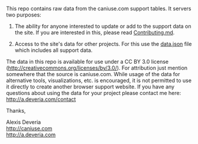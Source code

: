 This repo contains raw data from the caniuse.com support tables. It servers two purposes:

1. The ability for anyone interested to update or add to the support data on the site. If you are interested in this, please read [Contributing.md](Contributing.md).

2. Access to the site's data for other projects. For this use the [data.json](data.json) file which includes all support data.

The data in this repo is available for use under a CC BY 3.0 license (http://creativecommons.org/licenses/by/3.0/). For attribution just mention somewhere that the source is caniuse.com. While usage of the data for alternative tools, visualizations, etc. is encouraged, it is not permitted to use it directly to create another browser support website. If you have any questions about using the data for your project please contact me here: http://a.deveria.com/contact

Thanks,

Alexis Deveria
<br>http://caniuse.com
<br>http://a.deveria.com
